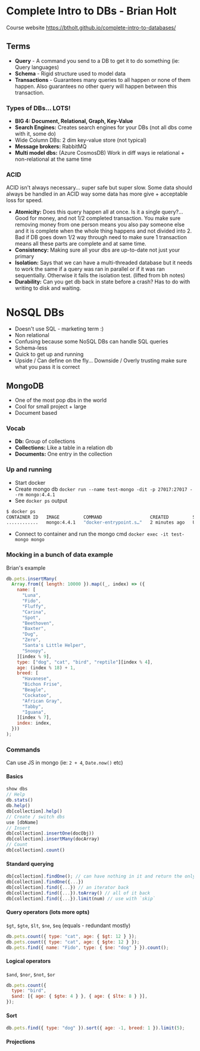 # Complete Intro to DBs - Brian Holt

Course website https://btholt.github.io/complete-intro-to-databases/

## Terms

- **Query** - A command you send to a DB to get it to do something (ie: Query languages)
- **Schema** - Rigid structure used to model data
- **Transactions** - Guarantees many queries to all happen or none of them happen. Also guarantees no other query will happen between this transaction.

### Types of DBs... LOTS!

- **BIG 4: Document, Relational, Graph, Key-Value**
- **Search Engines:** Creates search engines for your DBs (not all dbs come with it, some do)
- Wide Column DBs: 2 dim key-value store (not typical)
- **Message brokers:** RabbitMQ
- **Multi model dbs:** (Azure CosmosDB) Work in diff ways ie relational + non-relational at the same time

### ACID

ACID isn't always necessary... super safe but super slow. Some data should always be handled in an ACID way some data has more give + acceptable loss for speed.

- **Atomicity:** Does this query happen all at once. Is it a single query?... Good for money, and not 1/2 completed transaction. You make sure removing money from one person means you also pay someone else and it is complete when the whole thing happens and not divided into 2. Bad if DB goes down 1/2 way through need to make sure 1 transaction means all these parts are complete and at same time.
- **Consistency:** Making sure all your dbs are up-to-date not just your primary
- **Isolation:** Says that we can have a multi-threaded database but it needs to work the same if a query was ran in parallel or if it was ran sequentially. Otherwise it fails the isolation test. (lifted from bh notes)
- **Durability:** Can you get db back in state before a crash? Has to do with writing to disk and waiting.

# NoSQL DBs

- Doesn't use SQL - marketing term :)
- Non relational
- Confusing because some NoSQL DBs can handle SQL queries
- Schema-less
- Quick to get up and running
- Upside / Can define on the fly... Downside / Overly trusting make sure what you pass it is correct

## MongoDB

- One of the most pop dbs in the world
- Cool for small project + large
- Document based

### Vocab

- **Db:** Group of collections
- **Collections:** Like a table in a relation db
- **Documents:** One entry in the collection

### Up and running

- Start docker
- Create mongo db `docker run --name test-mongo -dit -p 27017:27017 --rm mongo:4.4.1`
- See `docker ps` output

```sh
$ docker ps
CONTAINER ID   IMAGE         COMMAND                  CREATED         STATUS         PORTS                      NAMES
............   mongo:4.4.1   "docker-entrypoint.s…"   2 minutes ago   Up 2 minutes   0.0.0.0:27017->27017/tcp   test-mongo
```

- Connect to container and run the mongo cmd `docker exec -it test-mongo mongo`

### Mocking in a bunch of data example

Brian's example

```js
db.pets.insertMany(
  Array.from({ length: 10000 }).map((_, index) => ({
    name: [
      "Luna",
      "Fido",
      "Fluffy",
      "Carina",
      "Spot",
      "Beethoven",
      "Baxter",
      "Dug",
      "Zero",
      "Santa's Little Helper",
      "Snoopy",
    ][index % 9],
    type: ["dog", "cat", "bird", "reptile"][index % 4],
    age: (index % 18) + 1,
    breed: [
      "Havanese",
      "Bichon Frise",
      "Beagle",
      "Cockatoo",
      "African Gray",
      "Tabby",
      "Iguana",
    ][index % 7],
    index: index,
  }))
);
```

### Commands

Can use JS in mongo (ie: `2 + 4`, `Date.now()` etc)

#### Basics

```js
show dbs
// Help
db.stats()
db.help()
db[collection].help()
// Create / switch dbs
use [dbName]
// Insert
db[collection].insertOne(docObj))
db[collection].insertMany(docArray)
// Count
db[collection].count()
```

#### Standard querying

```js
db[collection].findOne(); // can have nothing in it and return the only opt)
db[collection].findOne({...})
db[collection].find({...}) // an iterator back
db[collection].find({...}).toArray() // all of it back
db[collection].find({...}).limit(num) // use with `skip`
```

#### Query operators (lots more opts)

`$gt`, `$gte`, `$lt`, `$ne`, `$eq` (equals - redundant mostly)

```js
db.pets.count({ type: "cat", age: { $gt: 12 } });
db.pets.count({ type: "cat", age: { $gte: 12 } });
db.pets.find({ name: "Fido", type: { $ne: "dog" } }).count();
```

#### Logical operators

`$and`, `$nor`, `$not`, `$or`

```js
db.pets.count({
  type: "bird",
  $and: [{ age: { $gte: 4 } }, { age: { $lte: 8 } }],
});
```

#### Sort

```js
db.pets.find({ type: "dog" }).sort({ age: -1, breed: 1 }).limit(5);
```

#### Projections
